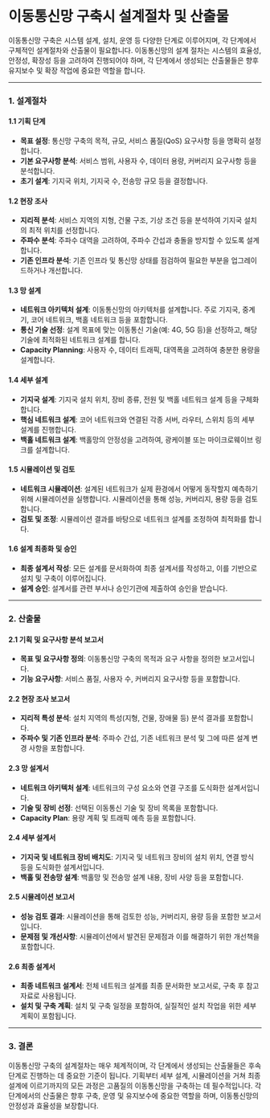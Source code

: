 # 이동통신망 구축시 설계절차 및 산출물

이동통신망 구축은 시스템 설계, 설치, 운영 등 다양한 단계로 이루어지며, 각 단계에서 구체적인 설계절차와 산출물이 필요합니다. 이동통신망의 설계 절차는 시스템의 효율성, 안정성, 확장성 등을 고려하여 진행되어야 하며, 각 단계에서 생성되는 산출물들은 향후 유지보수 및 확장 작업에 중요한 역할을 합니다.

---
### 1. **설계절차**

#### 1.1 **기획 단계**
- **목표 설정**: 통신망 구축의 목적, 규모, 서비스 품질(QoS) 요구사항 등을 명확히 설정합니다.
- **기본 요구사항 분석**: 서비스 범위, 사용자 수, 데이터 용량, 커버리지 요구사항 등을 분석합니다.
- **초기 설계**: 기지국 위치, 기지국 수, 전송망 규모 등을 결정합니다.

#### 1.2 **현장 조사**
- **지리적 분석**: 서비스 지역의 지형, 건물 구조, 기상 조건 등을 분석하여 기지국 설치의 최적 위치를 선정합니다.
- **주파수 분석**: 주파수 대역을 고려하여, 주파수 간섭과 충돌을 방지할 수 있도록 설계합니다.
- **기존 인프라 분석**: 기존 인프라 및 통신망 상태를 점검하여 필요한 부분을 업그레이드하거나 개선합니다.

#### 1.3 **망 설계**
- **네트워크 아키텍처 설계**: 이동통신망의 아키텍처를 설계합니다. 주로 기지국, 중계기, 코어 네트워크, 백홀 네트워크 등을 포함합니다.
- **통신 기술 선정**: 설계 목표에 맞는 이동통신 기술(예: 4G, 5G 등)을 선정하고, 해당 기술에 최적화된 네트워크 설계를 합니다.
- **Capacity Planning**: 사용자 수, 데이터 트래픽, 대역폭을 고려하여 충분한 용량을 설계합니다.

#### 1.4 **세부 설계**
- **기지국 설계**: 기지국 설치 위치, 장비 종류, 전원 및 백홀 네트워크 설계 등을 구체화합니다.
- **핵심 네트워크 설계**: 코어 네트워크와 연결된 각종 서버, 라우터, 스위치 등의 세부 설계를 진행합니다.
- **백홀 네트워크 설계**: 백홀망의 안정성을 고려하여, 광케이블 또는 마이크로웨이브 링크를 설계합니다.

#### 1.5 **시뮬레이션 및 검토**
- **네트워크 시뮬레이션**: 설계된 네트워크가 실제 환경에서 어떻게 동작할지 예측하기 위해 시뮬레이션을 실행합니다. 시뮬레이션을 통해 성능, 커버리지, 용량 등을 검토합니다.
- **검토 및 조정**: 시뮬레이션 결과를 바탕으로 네트워크 설계를 조정하여 최적화를 합니다.

#### 1.6 **설계 최종화 및 승인**
- **최종 설계서 작성**: 모든 설계를 문서화하여 최종 설계서를 작성하고, 이를 기반으로 설치 및 구축이 이루어집니다.
- **설계 승인**: 설계서를 관련 부서나 승인기관에 제출하여 승인을 받습니다.

---
### 2. **산출물**

#### 2.1 **기획 및 요구사항 분석 보고서**
- **목표 및 요구사항 정의**: 이동통신망 구축의 목적과 요구 사항을 정의한 보고서입니다.
- **기능 요구사항**: 서비스 품질, 사용자 수, 커버리지 요구사항 등을 포함합니다.

#### 2.2 **현장 조사 보고서**
- **지리적 특성 분석**: 설치 지역의 특성(지형, 건물, 장애물 등) 분석 결과를 포함합니다.
- **주파수 및 기존 인프라 분석**: 주파수 간섭, 기존 네트워크 분석 및 그에 따른 설계 변경 사항을 포함합니다.

#### 2.3 **망 설계서**
- **네트워크 아키텍처 설계**: 네트워크의 구성 요소와 연결 구조를 도식화한 설계서입니다.
- **기술 및 장비 선정**: 선택된 이동통신 기술 및 장비 목록을 포함합니다.
- **Capacity Plan**: 용량 계획 및 트래픽 예측 등을 포함합니다.

#### 2.4 **세부 설계서**
- **기지국 및 네트워크 장비 배치도**: 기지국 및 네트워크 장비의 설치 위치, 연결 방식 등을 도식화한 설계서입니다.
- **백홀 및 전송망 설계**: 백홀망 및 전송망 설계 내용, 장비 사양 등을 포함합니다.

#### 2.5 **시뮬레이션 보고서**
- **성능 검토 결과**: 시뮬레이션을 통해 검토한 성능, 커버리지, 용량 등을 포함한 보고서입니다.
- **문제점 및 개선사항**: 시뮬레이션에서 발견된 문제점과 이를 해결하기 위한 개선책을 포함합니다.

#### 2.6 **최종 설계서**
- **최종 네트워크 설계서**: 전체 네트워크 설계를 최종 문서화한 보고서로, 구축 후 참고 자료로 사용됩니다.
- **설치 및 구축 계획**: 설치 및 구축 일정을 포함하여, 실질적인 설치 작업을 위한 세부 계획이 포함됩니다.

---
### 3. **결론**

이동통신망 구축의 설계절차는 매우 체계적이며, 각 단계에서 생성되는 산출물들은 후속 단계로 진행하는 데 중요한 기준이 됩니다. 기획부터 세부 설계, 시뮬레이션을 거쳐 최종 설계에 이르기까지의 모든 과정은 고품질의 이동통신망을 구축하는 데 필수적입니다. 각 단계에서의 산출물은 향후 구축, 운영 및 유지보수에 중요한 역할을 하며, 이동통신망의 안정성과 효율성을 보장합니다.
